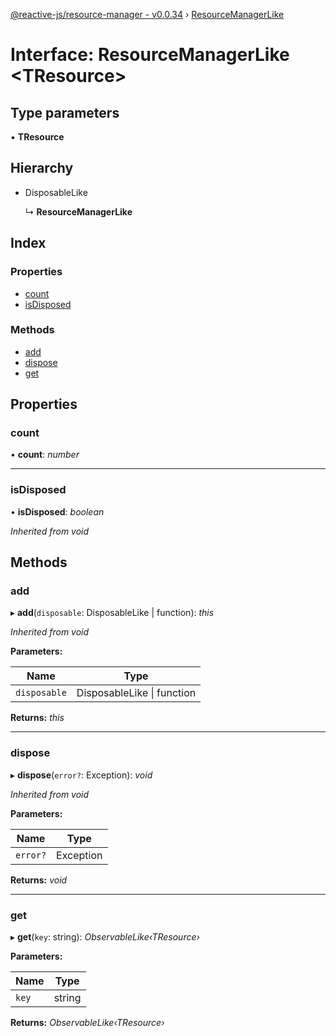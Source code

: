 [@reactive-js/resource-manager - v0.0.34](../README.md) › [ResourceManagerLike](resourcemanagerlike.md)

# Interface: ResourceManagerLike <**TResource**>

## Type parameters

▪ **TResource**

## Hierarchy

* DisposableLike

  ↳ **ResourceManagerLike**

## Index

### Properties

* [count](resourcemanagerlike.md#count)
* [isDisposed](resourcemanagerlike.md#isdisposed)

### Methods

* [add](resourcemanagerlike.md#add)
* [dispose](resourcemanagerlike.md#dispose)
* [get](resourcemanagerlike.md#get)

## Properties

###  count

• **count**: *number*

___

###  isDisposed

• **isDisposed**: *boolean*

*Inherited from void*

## Methods

###  add

▸ **add**(`disposable`: DisposableLike | function): *this*

*Inherited from void*

**Parameters:**

Name | Type |
------ | ------ |
`disposable` | DisposableLike &#124; function |

**Returns:** *this*

___

###  dispose

▸ **dispose**(`error?`: Exception): *void*

*Inherited from void*

**Parameters:**

Name | Type |
------ | ------ |
`error?` | Exception |

**Returns:** *void*

___

###  get

▸ **get**(`key`: string): *ObservableLike‹TResource›*

**Parameters:**

Name | Type |
------ | ------ |
`key` | string |

**Returns:** *ObservableLike‹TResource›*
